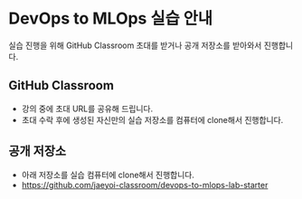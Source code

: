 # DevOps to MLOps 실습 안내

실습 진행을 위해 GitHub Classroom 초대를 받거나 공개 저장소를 받아와서 진행합니다.

## GitHub Classroom

- 강의 중에 초대 URL를 공유해 드립니다.
- 초대 수락 후에 생성된 자신만의 실습 저장소를 컴퓨터에 clone해서 진행합니다.

## 공개 저장소

- 아래 저장소를 실습 컴퓨터에 clone해서 진행합니다.
- https://github.com/jaeyoi-classroom/devops-to-mlops-lab-starter

